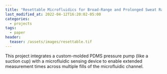 ```yaml
---
title: "Resettable Microfluidics for Broad-Range and Prolonged Sweat Rate Sensing"
last_modified_at: 2022-04-12T16:20:02-05:00
categories:
  - projects
tags:
  - paper
header:
  teaser: /assets/images/resettable.tif
---
```


This project integrates a custom-molded PDMS pressure pump (like a suction cup) with a microfluidic sensing device to enable extended measurement times across multiple fills of the microfluidic channel. 
